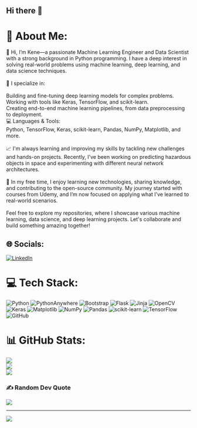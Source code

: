 ## Hi there 👋

# 💫 About Me:
👋 Hi, I’m Kene—a passionate Machine Learning Engineer and Data Scientist with a strong background in Python programming. I have a deep interest in solving real-world problems using machine learning, deep learning, and data science techniques.<br><br>🔬 I specialize in:<br><br>Building and fine-tuning deep learning models for complex problems.<br>Working with tools like Keras, TensorFlow, and scikit-learn.<br>Creating end-to-end machine learning pipelines, from data preprocessing to deployment.<br>💻 Languages & Tools:<br>Python, TensorFlow, Keras, scikit-learn, Pandas, NumPy, Matplotlib, and more.<br><br>📈 I'm always learning and improving my skills by tackling new challenges and hands-on projects. Recently, I’ve been working on predicting hazardous objects in space and experimenting with different neural network architectures.<br><br>🎯 In my free time, I enjoy learning new technologies, sharing knowledge, and contributing to the open-source community. My journey started with courses from Udemy, and I’m now focused on applying what I’ve learned to real-world scenarios.<br><br>Feel free to explore my repositories, where I showcase various machine learning, data science, and deep learning projects. Let's collaborate and build something amazing together!


## 🌐 Socials:
[![LinkedIn](https://img.shields.io/badge/LinkedIn-%230077B5.svg?logo=linkedin&logoColor=white)](https://linkedin.com/in/www.linkedin.com/in/chibuikem-didigu) 

# 💻 Tech Stack:
![Python](https://img.shields.io/badge/python-3670A0?style=for-the-badge&logo=python&logoColor=ffdd54) ![PythonAnywhere](https://img.shields.io/badge/pythonanywhere-%232F9FD7.svg?style=for-the-badge&logo=pythonanywhere&logoColor=151515) ![Bootstrap](https://img.shields.io/badge/bootstrap-%238511FA.svg?style=for-the-badge&logo=bootstrap&logoColor=white) ![Flask](https://img.shields.io/badge/flask-%23000.svg?style=for-the-badge&logo=flask&logoColor=white) ![Jinja](https://img.shields.io/badge/jinja-white.svg?style=for-the-badge&logo=jinja&logoColor=black) ![OpenCV](https://img.shields.io/badge/opencv-%23white.svg?style=for-the-badge&logo=opencv&logoColor=white) ![Keras](https://img.shields.io/badge/Keras-%23D00000.svg?style=for-the-badge&logo=Keras&logoColor=white) ![Matplotlib](https://img.shields.io/badge/Matplotlib-%23ffffff.svg?style=for-the-badge&logo=Matplotlib&logoColor=black) ![NumPy](https://img.shields.io/badge/numpy-%23013243.svg?style=for-the-badge&logo=numpy&logoColor=white) ![Pandas](https://img.shields.io/badge/pandas-%23150458.svg?style=for-the-badge&logo=pandas&logoColor=white) ![scikit-learn](https://img.shields.io/badge/scikit--learn-%23F7931E.svg?style=for-the-badge&logo=scikit-learn&logoColor=white) ![TensorFlow](https://img.shields.io/badge/TensorFlow-%23FF6F00.svg?style=for-the-badge&logo=TensorFlow&logoColor=white) ![GitHub](https://img.shields.io/badge/github-%23121011.svg?style=for-the-badge&logo=github&logoColor=white)
# 📊 GitHub Stats:
![](https://github-readme-stats.vercel.app/api?username=chibzdee&theme=dark&hide_border=false&include_all_commits=false&count_private=false)<br/>
![](https://github-readme-streak-stats.herokuapp.com/?user=chibzdee&theme=dark&hide_border=false)<br/>
![](https://github-readme-stats.vercel.app/api/top-langs/?username=chibzdee&theme=dark&hide_border=false&include_all_commits=false&count_private=false&layout=compact)

### ✍️ Random Dev Quote
![](https://quotes-github-readme.vercel.app/api?type=horizontal&theme=radical)

---
[![](https://visitcount.itsvg.in/api?id=chibzdee&icon=0&color=0)](https://visitcount.itsvg.in)

<!-- Proudly created with GPRM ( https://gprm.itsvg.in ) -->
